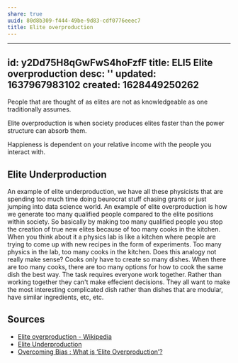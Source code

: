 ```yaml
---
share: true
uuid: 80d8b309-f444-49be-9d83-cdf0776eeec7
title: Elite overproduction
---
```

---
id: y2Dd75H8qGwFwS4hoFzfF
title: ELI5 Elite overproduction
desc: ''
updated: 1637967983102
created: 1628449250262
---

People that are thought of as elites are not as knowledgeable as one traditionally assumes.

Elite overproduction is when society produces elites faster than the power structure can absorb them.

Happieness is dependent on your relative income with the people you interact with.

## Elite Underproduction

An example of elite underproduction, we have all these physicists that are spending too much time doing beurocrat stuff chasing grants or just jumping into data science world. An example of elite overproduction is how we generate too many qualified people compared to the elite positions within society. So basically by making too many qualified people you stop the creation of true new elites because of too many cooks in the kitchen. When you think about it a physics lab is like a kitchen where people are trying to come up with new recipes in the form of experiments. Too many physics in the lab, too many cooks in the kitchen. Does this analogy not really make sense? Cooks only have to create so many dishes. When there are too many cooks, there are too many options for how to cook the same dish the best way. The task requires everyone work together. Rather than working together they can't make effecient decisions. They all want to make the most interesting complicated dish rather than dishes that are modular, have similar ingredients, etc, etc.


## Sources

* [Elite overproduction - Wikipedia](https://en.wikipedia.org/wiki/Elite_overproduction)
* [Elite Underproduction](https://troynikov.io/elite-underproduction/)
* [Overcoming Bias : What is ‘Elite Overproduction’?](https://www.overcomingbias.com/2021/08/what-is-elite-overproduction.html)